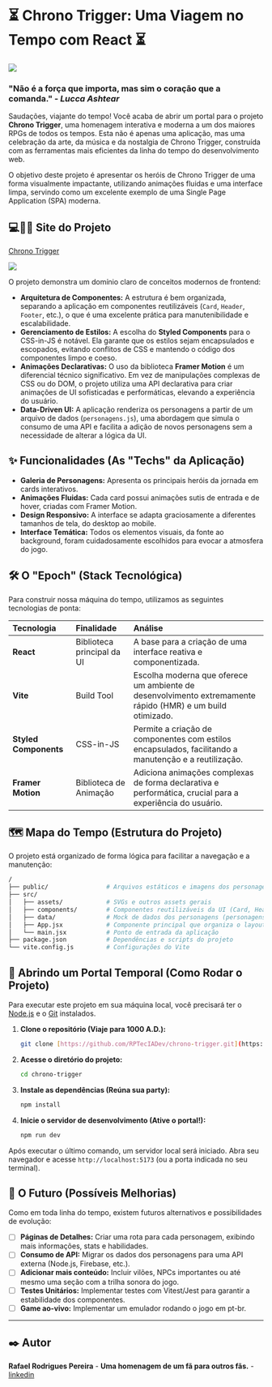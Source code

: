 
# ⏳ Chrono Trigger: Uma Viagem no Tempo com React ⏳

<a><img src="./assets/images/readme.png"></a>

### "Não é a força que importa, mas sim o coração que a comanda." - _Lucca Ashtear_

Saudações, viajante do tempo! Você acaba de abrir um portal para o projeto **Chrono Trigger**, uma homenagem interativa e moderna a um dos maiores RPGs de todos os tempos. Esta não é apenas uma aplicação, mas uma celebração da arte, da música e da nostalgia de Chrono Trigger, construída com as ferramentas mais eficientes da linha do tempo do desenvolvimento web.

O objetivo deste projeto é apresentar os heróis de Chrono Trigger de uma forma visualmente impactante, utilizando animações fluidas e uma interface limpa, servindo como um excelente exemplo de uma Single Page Application (SPA) moderna.

## 💻🔗📜 Site do Projeto
[Chrono Trigger](https://rpteciadev.github.io/chrono-trigger/)

<a><img src="./assets/images/Captura de tela.jpg"></a>

O projeto demonstra um domínio claro de conceitos modernos de frontend:

-   **Arquitetura de Componentes:** A estrutura é bem organizada, separando a aplicação em componentes reutilizáveis (`Card`, `Header`, `Footer`, etc.), o que é uma excelente prática para manutenibilidade e escalabilidade.
-   **Gerenciamento de Estilos:** A escolha do **Styled Components** para o CSS-in-JS é notável. Ela garante que os estilos sejam encapsulados e escopados, evitando conflitos de CSS e mantendo o código dos componentes limpo e coeso.
-   **Animações Declarativas:** O uso da biblioteca **Framer Motion** é um diferencial técnico significativo. Em vez de manipulações complexas de CSS ou do DOM, o projeto utiliza uma API declarativa para criar animações de UI sofisticadas e performáticas, elevando a experiência do usuário.
-   **Data-Driven UI:** A aplicação renderiza os personagens a partir de um arquivo de dados (`personagens.js`), uma abordagem que simula o consumo de uma API e facilita a adição de novos personagens sem a necessidade de alterar a lógica da UI.

## ✨ Funcionalidades (As "Techs" da Aplicação)

-   **Galeria de Personagens:** Apresenta os principais heróis da jornada em cards interativos.
-   **Animações Fluidas:** Cada card possui animações sutis de entrada e de hover, criadas com Framer Motion.
-   **Design Responsivo:** A interface se adapta graciosamente a diferentes tamanhos de tela, do desktop ao mobile.
-   **Interface Temática:** Todos os elementos visuais, da fonte ao background, foram cuidadosamente escolhidos para evocar a atmosfera do jogo.

## 🛠️ O "Epoch" (Stack Tecnológica)

Para construir nossa máquina do tempo, utilizamos as seguintes tecnologias de ponta:

| Tecnologia        | Finalidade                 | Análise                                                                                                   |
| :---------------- | :------------------------- | :-------------------------------------------------------------------------------------------------------- |
| **React** | Biblioteca principal da UI | A base para a criação de uma interface reativa e componentizada.                                          |
| **Vite** | Build Tool                 | Escolha moderna que oferece um ambiente de desenvolvimento extremamente rápido (HMR) e um build otimizado. |
| **Styled Components** | CSS-in-JS                  | Permite a criação de componentes com estilos encapsulados, facilitando a manutenção e a reutilização.   |
| **Framer Motion** | Biblioteca de Animação     | Adiciona animações complexas de forma declarativa e performática, crucial para a experiência do usuário.  |

## 🗺️ Mapa do Tempo (Estrutura do Projeto)

O projeto está organizado de forma lógica para facilitar a navegação e a manutenção:

```bash
/
├── public/                # Arquivos estáticos e imagens dos personagens
├── src/
│   ├── assets/            # SVGs e outros assets gerais
│   ├── components/        # Componentes reutilizáveis da UI (Card, Header, etc.)
│   ├── data/              # Mock de dados dos personagens (personagens.js)
│   ├── App.jsx            # Componente principal que organiza o layout
│   └── main.jsx           # Ponto de entrada da aplicação
├── package.json           # Dependências e scripts do projeto
└── vite.config.js         # Configurações do Vite
```

## 🚀 Abrindo um Portal Temporal (Como Rodar o Projeto)

Para executar este projeto em sua máquina local, você precisará ter o [Node.js](https://nodejs.org/) e o [Git](https://git-scm.com/) instalados.

1.  **Clone o repositório (Viaje para 1000 A.D.):**
    ```bash
    git clone [https://github.com/RPTecIADev/chrono-trigger.git](https://github.com/RPTecIADev/chrono-trigger.git)
    ```

2.  **Acesse o diretório do projeto:**
    ```bash
    cd chrono-trigger
    ```

3.  **Instale as dependências (Reúna sua party):**
    ```bash
    npm install
    ```

4.  **Inicie o servidor de desenvolvimento (Ative o portal!):**
    ```bash
    npm run dev
    ```

Após executar o último comando, um servidor local será iniciado. Abra seu navegador e acesse `http://localhost:5173` (ou a porta indicada no seu terminal).

## 🔮 O Futuro (Possíveis Melhorias)

Como em toda linha do tempo, existem futuros alternativos e possibilidades de evolução:

-   [ ] **Páginas de Detalhes:** Criar uma rota para cada personagem, exibindo mais informações, stats e habilidades.
-   [ ] **Consumo de API:** Migrar os dados dos personagens para uma API externa (Node.js, Firebase, etc.).
-   [ ] **Adicionar mais conteúdo:** Incluir vilões, NPCs importantes ou até mesmo uma seção com a trilha sonora do jogo.
-   [ ] **Testes Unitários:** Implementar testes com Vitest/Jest para garantir a estabilidade dos componentes.
-   [ ] **Game ao-vivo:** Implementar um emulador rodando o jogo em pt-br.

---

## ✒️ Autor

**Rafael Rodrigues Pereira** - **Uma homenagem de um fã para outros fãs.** - [linkedin](https://www.linkedin.com/in/rafaelrpereira/)












